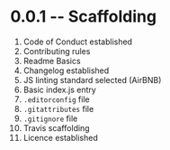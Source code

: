 # 0.0.1 -- Scaffolding

1. Code of Conduct established
2. Contributing rules
3. Readme Basics
4. Changelog established
5. JS linting standard selected (AirBNB)
6. Basic index.js entry
7. `.editorconfig` file
8. `.gitattributes` file
9. `.gitignore` file
10. Travis scaffolding
11. Licence established
